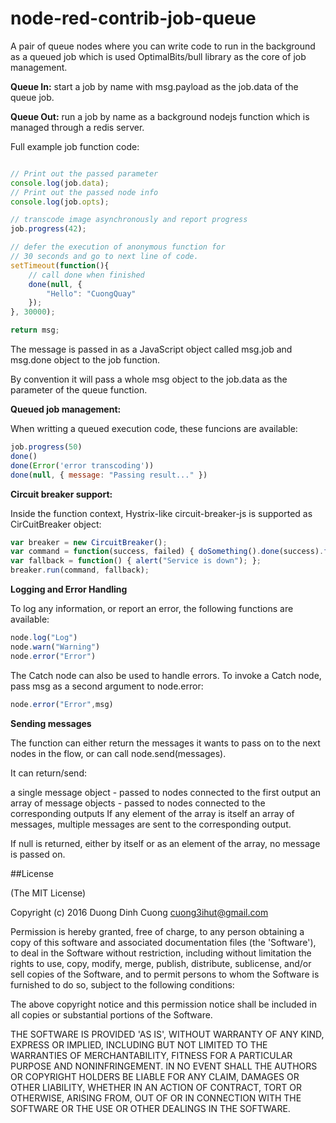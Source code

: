 # node-red-contrib-job-queue

A pair of queue nodes where you can write code to run in the background as a queued job which is used OptimalBits/bull library as the core of job management.

**Queue In:** start a job by name with msg.payload as the job.data of the queue job.

**Queue Out:** run a job by name as a background nodejs function which is managed through a redis server. 

Full example job function code:

```javascript

// Print out the passed parameter
console.log(job.data);
// Print out the passed node info
console.log(job.opts);

// transcode image asynchronously and report progress
job.progress(42);

// defer the execution of anonymous function for 
// 30 seconds and go to next line of code.
setTimeout(function(){ 
    // call done when finished
	done(null, {
        "Hello": "CuongQuay"
    });
}, 30000);  

return msg;
```

The message is passed in as a JavaScript object called msg.job and msg.done object to the job function.

By convention it will pass a whole msg object to the job.data as the parameter of the queue function.

**Queued job management:**

When writting a queued execution code, these funcions are available:

```javascript
job.progress(50)
done()
done(Error('error transcoding'))
done(null, { message: "Passing result..." })
```

**Circuit breaker support:**

Inside the function context, Hystrix-like circuit-breaker-js is supported as CirCuitBreaker object:

```javascript
var breaker = new CircuitBreaker(); 
var command = function(success, failed) { doSomething().done(success).fail(failed); }; 
var fallback = function() { alert("Service is down"); }; 
breaker.run(command, fallback);
```

**Logging and Error Handling**

To log any information, or report an error, the following functions are available:

```javascript
node.log("Log")
node.warn("Warning")
node.error("Error")
```

The Catch node can also be used to handle errors. To invoke a Catch node, pass msg as a second argument to node.error:

```javascript
node.error("Error",msg)
```

**Sending messages**

The function can either return the messages it wants to pass on to the next nodes in the flow, or can call node.send(messages).

It can return/send:

a single message object - passed to nodes connected to the first output
an array of message objects - passed to nodes connected to the corresponding outputs
If any element of the array is itself an array of messages, multiple messages are sent to the corresponding output.

If null is returned, either by itself or as an element of the array, no message is passed on.

##License

(The MIT License)

Copyright (c) 2016 Duong Dinh Cuong <cuong3ihut@gmail.com>

Permission is hereby granted, free of charge, to any person obtaining
a copy of this software and associated documentation files (the
'Software'), to deal in the Software without restriction, including
without limitation the rights to use, copy, modify, merge, publish,
distribute, sublicense, and/or sell copies of the Software, and to
permit persons to whom the Software is furnished to do so, subject to
the following conditions:

The above copyright notice and this permission notice shall be
included in all copies or substantial portions of the Software.

THE SOFTWARE IS PROVIDED 'AS IS', WITHOUT WARRANTY OF ANY KIND,
EXPRESS OR IMPLIED, INCLUDING BUT NOT LIMITED TO THE WARRANTIES OF
MERCHANTABILITY, FITNESS FOR A PARTICULAR PURPOSE AND NONINFRINGEMENT.
IN NO EVENT SHALL THE AUTHORS OR COPYRIGHT HOLDERS BE LIABLE FOR ANY
CLAIM, DAMAGES OR OTHER LIABILITY, WHETHER IN AN ACTION OF CONTRACT,
TORT OR OTHERWISE, ARISING FROM, OUT OF OR IN CONNECTION WITH THE
SOFTWARE OR THE USE OR OTHER DEALINGS IN THE SOFTWARE.